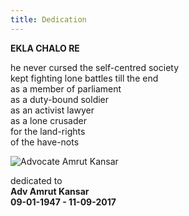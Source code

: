 ```yaml
---
title: Dedication
---
```


****EKLA CHALO RE****

he never cursed the self-centred society  
kept fighting lone battles till the end  
as a member of parliament  
as a duty-bound soldier  
as an activist lawyer  
as a lone crusader  
for the land-rights  
of the have-nots  

![Advocate Amrut Kansar](../images/amrut_kansar_profile)

dedicated to  
**Adv Amrut Kansar**  
**09-01-1947 - 11-09-2017**  
